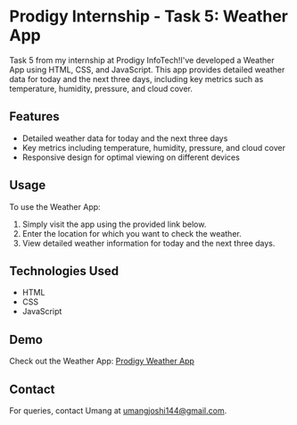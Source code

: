 # Prodigy Internship - Task 5: Weather App

Task 5 from my internship at Prodigy InfoTech!I've developed a Weather App using HTML, CSS, and JavaScript. 
This app provides detailed weather data for today and the next three days, including key metrics such as temperature, humidity, pressure, and cloud cover.

## Features
- Detailed weather data for today and the next three days
- Key metrics including temperature, humidity, pressure, and cloud cover
- Responsive design for optimal viewing on different devices

## Usage
To use the Weather App:
1. Simply visit the app using the provided link below.
2. Enter the location for which you want to check the weather.
3. View detailed weather information for today and the next three days.

## Technologies Used
- HTML
- CSS
- JavaScript

## Demo
Check out the Weather App: [Prodigy Weather App](https://your-weather-app-url-here)

## Contact
For queries, contact Umang at umangjoshi144@gmail.com.
